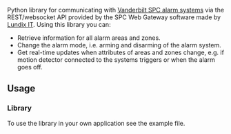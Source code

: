 Python library for communicating with [Vanderbilt SPC alarm systems](https://vanderbiltindustries.com/spc) via the REST/websocket API provided by the SPC Web Gateway software made by [Lundix IT](http://www.lundix.se/smarta-losningar/). Using this library you can:

- Retrieve information for all alarm areas and zones.
- Change the alarm mode, i.e. arming and disarming of the alarm system.
- Get real-time updates when attributes of areas and zones change, e.g. if motion detector connected to the systems triggers or when the alarm goes off.

## Usage

### Library

To use the library in your own application see the example file.
